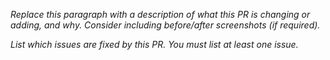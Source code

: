 *Replace this paragraph with a description of what this PR is changing or adding, and why. Consider including before/after screenshots (if required).*

*List which issues are fixed by this PR. You must list at least one issue.*
